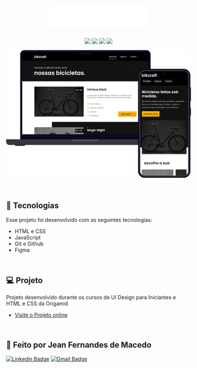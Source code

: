<h1 align="center"><img src="./.github/bikcraft.svg" /></h1>

<p align="center"></p>

<p align="center">
  <img src="https://img.shields.io/github/last-commit/jfmacedo91/bikcraft/main?color=%23FFBB00&style=plastic" />
  <img src="https://img.shields.io/github/languages/count/jfmacedo91/bikcraft?color=%23FFBB00&style=plastic" />
  <img src="https://img.shields.io/github/languages/top/jfmacedo91/bikcraft?color=%23FFBB00&style=plastic" />
  <img src="https://img.shields.io/github/languages/code-size/jfmacedo91/bikcraft?color=%23FFBB00&style=plastic" />
</p>

<p align="center">
  <img src="./.github/github-bikcraft.png" />
</p>

<br/>

## 🚀 Tecnologias

Esse projeto foi desenvolvido com as seguintes tecnologias:

- HTML e CSS
- JavaScript
- Git e Github
- Figma

<br/>

## 💻 Projeto

Projeto desenvolvido durante os cursos de UI Design para Iniciantes e HTML e CSS da Origamid
- [Visite o Projeto online](https://jfmacedo91.github.io/bikcraft/)

<br/>

## 💛 Feito por Jean Fernandes de Macedo

[![Linkedin Badge](https://img.shields.io/badge/-Jean%20Fernandes%20de%20Macedo-0077B5?style=plastic&logo=Linkedin&link=https://www.linkedin.com/in/jean-fernandes-de-macedo-b843a3194/)](https://www.linkedin.com/in/jean-fernandes-de-macedo-b843a3194/)
[![Gmail Badge](https://img.shields.io/badge/-jfmacedo91@gmail.com-c14438?style=plastic&logo=Gmail&logoColor=white&link=mailto:jfmacedo91@gmail.com)](mailto:jfmacedo91@gmail.com)